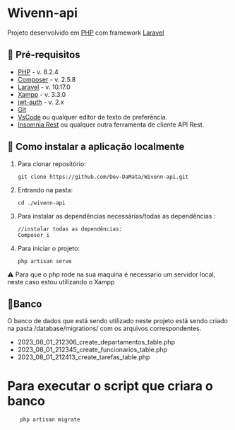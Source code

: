 # Wivenn-api

Projeto desenvolvido em [PHP](https://www.php.net/) com framework [Laravel](https://laravel.com/)

## 📘 Pré-requisitos

- <a href="https://www.php.net/">PHP</a> - v. 8.2.4
- <a href="https://getcomposer.org/">Composer</a> - v. 2.5.8
- <a href="https://laravel.com/">Laravel</a> - v. 10.17.0
- <a href="https://www.apachefriends.org/pt_br/index.html">Xampp</a> - v. 3.3.0
- <a href="https://github.com/tymondesigns/jwt-auth">jwt-auth</a> - v. 2.x
- <a href="https://git-scm.com/downloads">Git</a>
- <a href="https://code.visualstudio.com/download">VsCode</a> ou qualquer editor de texto de preferência.
- <a href="https://insomnia.rest/download">Insomnia Rest</a> ou qualquer outra ferramenta de cliente API Rest.

## :rocket: Como instalar a aplicação localmente

1. Para clonar repositório:

    ```
    git clone https://github.com/Dev-DaMata/Wivenn-api.git
    ```

2. Entrando na pasta:

     ```
     cd ./wivenn-api
     ```
3. Para instalar as dependências necessárias/todas as dependências :

    ```Composer
    //instalar todas as dependências:
    Composer i
    ```
4. Para iniciar o projeto:



    ```
    php artisan serve
    ```
⚠️ Para que o php rode na sua maquina é necessario um servidor local, neste caso estou utilizando o Xampp
    
##  :floppy_disk:Banco
O banco de dados que está sendo utilizado neste projeto está sendo criado na pasta /database/migrations/ com os arquivos correspondentes.
- 2023_08_01_212306_create_departamentos_table.php
- 2023_08_01_212345_create_funcionarios_table.php
- 2023_08_01_212413_create_tarefas_table.php

# Para executar o script que criara o banco 
    
        php artisan migrate
    
